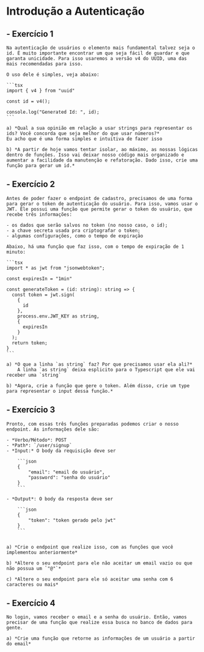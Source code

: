 # Introdução a Autenticação

## - Exercício 1
    
    Na autenticação de usuários o elemento mais fundamental talvez seja o id. É muito importante encontrar um que seja fácil de guardar e que garanta unicidade. Para isso usaremos a versão v4 do UUID, uma das mais recomendadas para isso. 
    
    O uso dele é simples, veja abaixo:
    
    ```tsx
    import { v4 } from "uuid"
    
    const id = v4();
    
    console.log("Generated Id: ", id);
    ```
    
    a) *Qual a sua opinião em relação a usar strings para representar os ids? Você concorda que seja melhor do que usar números?*
    Eu acho que é uma forma simples e intuitiva de fazer isso
    
    b) *A partir de hoje vamos tentar isolar, ao máximo, as nossas lógicas dentro de funções. Isso vai deixar nosso código mais organizado e aumentar a facilidade da manutenção e refatoração. Dado isso, crie uma função para gerar um id.*


## - Exercício 2
    
    Antes de poder fazer o endpoint de cadastro, precisamos de uma forma para gerar o token de autenticação do usuário. Para isso, vamos usar o JWT. Ele possui uma função que permite gerar o token do usuário, que recebe três informações:
    
    - os dados que serão salvos no token (no nosso caso, o id);
    - a chave secreta usada pra criptografar o token;
    - algumas configurações, como o tempo de expiração
    
    Abaixo, há uma função que faz isso, com o tempo de expiração de 1 minuto:
    
    ```tsx
    import * as jwt from "jsonwebtoken";
    
    const expiresIn = "1min"
    
    const generateToken = (id: string): string => {
      const token = jwt.sign(
        {
          id
        },
        process.env.JWT_KEY as string,
        {
          expiresIn
        }
      );
      return token;
    }
    ```
    
    a) *O que a linha `as string` faz? Por que precisamos usar ela ali?*
        A linha `as string` deixa esplicito para o Typescript que ele vai receber uma `string`
    
    b) *Agora, crie a função que gere o token. Além disso, crie um type  para representar o input dessa função.*


## - Exercício 3
    
    Pronto, com essas três funções preparadas podemos criar o nosso endpoint. As informações dele são:
    
    - *Verbo/Método*: POST
    - *Path*: `/user/signup`
    - *Input:* O body da requisição deve ser
        
        ```json
        {
        	"email": "email do usuário",
        	"password": "senha do usuário"
        }
        ```
        
    - *Output*: O body da resposta deve ser
        
        ```json
        {
        	"token": "token gerado pelo jwt"
        }
        ```
        
    
    a) *Crie o endpoint que realize isso, com as funções que você implementou anteriormente*
    
    b) *Altere o seu endpoint para ele não aceitar um email vazio ou que não possua um `"@"`*
    
    c) *Altere o seu endpoint para ele só aceitar uma senha com 6 caracteres ou mais*


## - Exercício 4
    
    No login, vamos receber o email e a senha do usuário. Então, vamos precisar de uma função que realize essa busca no banco de dados para gente. 
    
    a) *Crie uma função que retorne as informações de um usuário a partir do email*